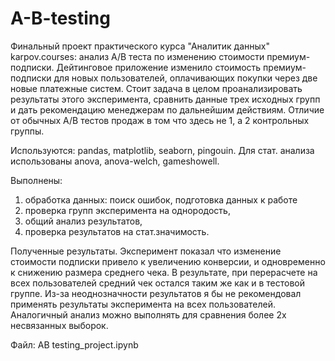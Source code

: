 # A-B-testing
Финальный проект практического курса "Аналитик данных" karpov.courses: анализ A/B теста по изменению стоимости премиум-подписки. Дейтинговое приложение изменило стоимость премиум-подписки для новых пользователей, оплачивающих покупки через две новые платежные систем. Стоит задача в целом проанализировать результаты этого эксперимента, сравнить данные трех исходных групп и дать рекомендацию менеджерам по дальнейшим действиям. Отличие от обычных A/B тестов продаж в том что здесь не 1, а 2 контрольных группы.

Используются: pandas, matplotlib, seaborn, pingouin. Для стат. анализа использованы anova, anova-welch, gameshowell.

Выполнены:
1)	обработка данных: поиск ошибок, подготовка данных к работе 
2)	проверка групп эксперимента на однородость, 
3)	общий анализ результатов, 
4)	проверка результатов на стат.значимость.

Полученные результаты. Эксперимент показал что изменение стоимости подписки привело к увеличению конверсии, и одновременно к снижению размера среднего чека. В результате, при перерасчете на всех пользователей средний чек остался таким же как и в тестовой группе. Из-за неоднозначности результатов я бы не рекомендовал применять результаты эксперимента на всех пользователей. Аналогичный анализ можно выполнять для сравнения более 2х несвязанных выборок. 

Файл: AB testing_project.ipynb

